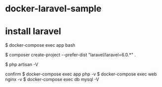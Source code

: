 # docker-laravel-sample

# install laravel

$ docker-compose exec app bash

$ composer create-project --prefer-dist "laravel/laravel=6.0.*" .

$ php artisan -V

confirm
$ docker-compose exec app php -v
$ docker-compose exec web nginx -v
$ docker-compose exec db mysql -V
